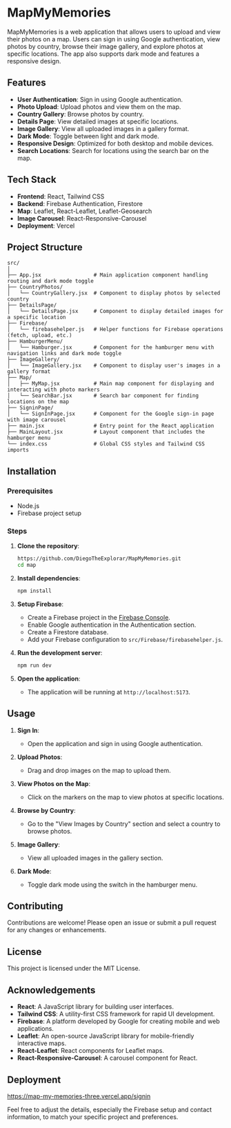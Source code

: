 # MapMyMemories

MapMyMemories is a web application that allows users to upload and view their photos on a map. Users can sign in using Google authentication, view photos by country, browse their image gallery, and explore photos at specific locations. The app also supports dark mode and features a responsive design.

## Features

- **User Authentication**: Sign in using Google authentication.
- **Photo Upload**: Upload photos and view them on the map.
- **Country Gallery**: Browse photos by country.
- **Details Page**: View detailed images at specific locations.
- **Image Gallery**: View all uploaded images in a gallery format.
- **Dark Mode**: Toggle between light and dark mode.
- **Responsive Design**: Optimized for both desktop and mobile devices.
- **Search Locations**: Search for locations using the search bar on the map.

## Tech Stack

- **Frontend**: React, Tailwind CSS
- **Backend**: Firebase Authentication, Firestore
- **Map**: Leaflet, React-Leaflet, Leaflet-Geosearch
- **Image Carousel**: React-Responsive-Carousel
- **Deployment**: Vercel

## Project Structure

```
src/
│
├── App.jsx                 # Main application component handling routing and dark mode toggle
├── CountryPhotos/
│   └── CountryGallery.jsx  # Component to display photos by selected country
├── DetailsPage/
│   └── DetailsPage.jsx     # Component to display detailed images for a specific location
├── Firebase/
│   └── firebasehelper.js   # Helper functions for Firebase operations (fetch, upload, etc.)
├── HamburgerMenu/
│   └── Hamburger.jsx       # Component for the hamburger menu with navigation links and dark mode toggle
├── ImageGallery/
│   └── ImageGallery.jsx    # Component to display user's images in a gallery format
├── Map/
│   ├── MyMap.jsx           # Main map component for displaying and interacting with photo markers
│   └── SearchBar.jsx       # Search bar component for finding locations on the map
├── SigninPage/
│   └── SignInPage.jsx      # Component for the Google sign-in page with image carousel
├── main.jsx                # Entry point for the React application
├── MainLayout.jsx          # Layout component that includes the hamburger menu
└── index.css               # Global CSS styles and Tailwind CSS imports
```

## Installation

### Prerequisites

- Node.js
- Firebase project setup

### Steps

1. **Clone the repository**:
   ```sh
   https://github.com/DiegoTheExplorar/MapMyMemories.git
   cd map
   ```

2. **Install dependencies**:
   ```sh
   npm install
   ```

3. **Setup Firebase**:
   - Create a Firebase project in the [Firebase Console](https://console.firebase.google.com/).
   - Enable Google authentication in the Authentication section.
   - Create a Firestore database.
   - Add your Firebase configuration to `src/Firebase/firebasehelper.js`.

4. **Run the development server**:
   ```sh
   npm run dev
   ```

5. **Open the application**:
   - The application will be running at `http://localhost:5173`.

## Usage

1. **Sign In**:
   - Open the application and sign in using Google authentication.

2. **Upload Photos**:
   - Drag and drop images on the map to upload them.

3. **View Photos on the Map**:
   - Click on the markers on the map to view photos at specific locations.

4. **Browse by Country**:
   - Go to the "View Images by Country" section and select a country to browse photos.

5. **Image Gallery**:
   - View all uploaded images in the gallery section.

6. **Dark Mode**:
   - Toggle dark mode using the switch in the hamburger menu.

## Contributing

Contributions are welcome! Please open an issue or submit a pull request for any changes or enhancements.

## License

This project is licensed under the MIT License.

## Acknowledgements

- **React**: A JavaScript library for building user interfaces.
- **Tailwind CSS**: A utility-first CSS framework for rapid UI development.
- **Firebase**: A platform developed by Google for creating mobile and web applications.
- **Leaflet**: An open-source JavaScript library for mobile-friendly interactive maps.
- **React-Leaflet**: React components for Leaflet maps.
- **React-Responsive-Carousel**: A carousel component for React.

## Deployment
https://map-my-memories-three.vercel.app/signin

Feel free to adjust the details, especially the Firebase setup and contact information, to match your specific project and preferences.
